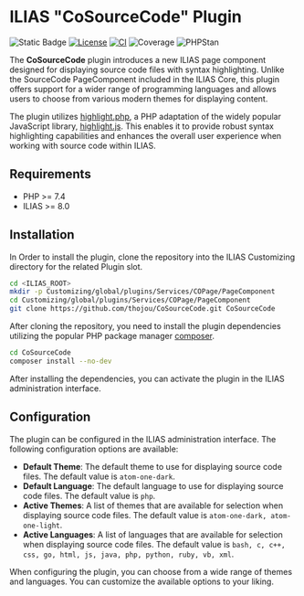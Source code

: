 # ILIAS "CoSourceCode" Plugin

![Static Badge](https://img.shields.io/badge/PHP_Version-%3E%3D7.4-blue)
[![License](https://img.shields.io/github/license/thojou/CoSourceCode)](./LICENSE)
[![CI](https://github.com/thojou/CoSourceCode/actions/workflows/ci.yaml/badge.svg)](https://github.com/thojou/CoSourceCode/actions/workflows/ci.yaml)
![Coverage](https://img.shields.io/badge/coverage-100%25-green)
![PHPStan](https://img.shields.io/badge/PHPStan-level%209-brightgreen.svg?style=flat)

The **CoSourceCode** plugin introduces a new ILIAS page component designed for displaying source code files with syntax highlighting.
Unlike the SourceCode PageComponent included in the ILIAS Core, this plugin offers support for a wider range of programming
languages and allows users to choose from various modern themes for displaying content.

The plugin utilizes [highlight.php](https://github.com/scrivo/highlight.php), a PHP adaptation of the widely popular JavaScript library, [highlight.js](https://highlightjs.org/).
This enables it to provide robust syntax highlighting capabilities and enhances the overall user
experience when working with source code within ILIAS.

## Requirements
* PHP >= 7.4
* ILIAS >= 8.0

## Installation

In Order to install the plugin, clone the repository into the ILIAS Customizing directory for the related Plugin slot.

```bash
cd <ILIAS_ROOT>
mkdir -p Customizing/global/plugins/Services/COPage/PageComponent
cd Customizing/global/plugins/Services/COPage/PageComponent
git clone https://github.com/thojou/CoSourceCode.git CoSourceCode
```

After cloning the repository, you need to install the plugin dependencies utilizing the popular PHP package manager [composer](https://getcomposer.org/).

```bash
cd CoSourceCode
composer install --no-dev
```

After installing the dependencies, you can activate the plugin in the ILIAS administration interface.

## Configuration

The plugin can be configured in the ILIAS administration interface. The following configuration options are available:

* **Default Theme**: The default theme to use for displaying source code files. The default value is `atom-one-dark`.
* **Default Language**: The default language to use for displaying source code files. The default value is `php`.
* **Active Themes**: A list of themes that are available for selection when displaying source code files. The default value is `atom-one-dark, atom-one-light`.
* **Active Languages**: A list of languages that are available for selection when displaying source code files. The default value is `bash, c, c++, css, go, html, js, java, php, python, ruby, vb, xml`.

When configuring the plugin, you can choose from a wide range of themes and languages. You can customize the available options to your liking.
